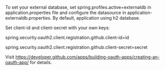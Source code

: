 To set your external database, set spring.profiles.active=externaldb in application.properties file and configure the datasource in 
application-externaldb.properties. By default, application using h2 database.

Set client-id and client-secret with your own keys:

spring.security.oauth2.client.registration.github.client-id=id

spring.security.oauth2.client.registration.github.client-secret=secret

Visit https://developer.github.com/apps/building-oauth-apps/creating-an-oauth-app/ for details.
